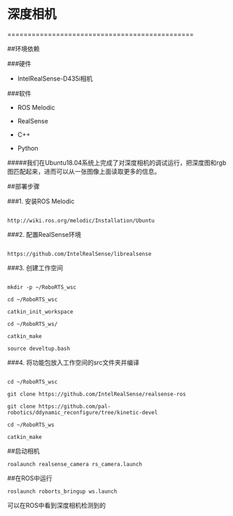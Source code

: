 # **深度相机**

==============================================

##环境依赖

###硬件

- IntelRealSense-D435i相机

###软件

- ROS Melodic

- RealSense

- C++

- Python

#####我们在Ubuntu18.04系统上完成了对深度相机的调试运行，把深度图和rgb图匹配起来，进而可以从一张图像上面读取更多的信息。

##部署步骤

###1. 安装ROS Melodic

```

http://wiki.ros.org/melodic/Installation/Ubuntu

```

###2. 配置RealSense环境

```

https://github.com/IntelRealSense/librealsense

```

###3. 创建工作空间

```

mkdir -p ~/RoboRTS_wsc

cd ~/RoboRTS_wsc

catkin_init_workspace

cd ~/RoboRTS_ws/

catkin_make

source develtup.bash

```

###4. 将功能包放入工作空间的src文件夹并编译

```

cd ~/RoboRTS_wsc

git clone https://github.com/IntelRealSense/realsense-ros

git clone https://github.com/pal-robotics/ddynamic_reconfigure/tree/kinetic-devel

cd ~/RoboRTS_ws

catkin_make

```

##启动相机

```
roalaunch realsense_camera rs_camera.launch

```

##在ROS中运行
```
roslaunch roborts_bringup ws.launch
```
可以在ROS中看到深度相机检测到的
